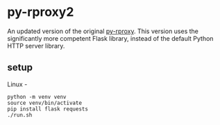 # py-rproxy2

An updated version of the original [py-rproxy](https://github.com/zeroxoneafour/py-rproxy). This version uses the significantly more competent Flask library, instead of the default Python HTTP server library.

## setup

Linux -
```
python -m venv venv
source venv/bin/activate
pip install flask requests
./run.sh
```
